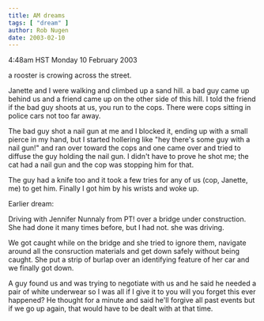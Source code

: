 ```yaml
---
title: AM dreams
tags: [ "dream" ]
author: Rob Nugen
date: 2003-02-10
---
```


<p class=date>4:48am HST Monday 10 February 2003</p>

<p>a rooster is crowing across the street.</p>

<p class=dream>Janette and I were walking and climbed up a sand hill.
a bad guy came up behind us and a friend came up on the other side of
this hill.  I told the friend if the bad guy shoots at us, you run to
the cops. There were cops sitting in police cars not too far away.</p>

<p class=dream>The bad guy shot a nail gun at me and I blocked it,
ending up with a small pierce in my hand, but I started hollering like
"hey there's some guy with a nail gun!" and ran over toward the cops
and one came over and tried to diffuse the guy holding the nail gun.
I didn't have to prove he shot me; the cat had a nail gun and the cop
was stopping him for that.</p>

<p class=dream>The guy had a knife too and it took a few tries for any
of us (cop, Janette, me) to get him.  Finally I got him by his wrists
and woke up.</p>

<p>Earlier dream:</p>

<p class=dream>Driving with Jennifer Nunnaly from PT! over a bridge
under construction.  She had done it many times before, but I had not.
she was driving.</p>

<p class=dream>We got caught while on the bridge and she tried to
ignore them, navigate around all the consruction materials and get
down safely without being caught.  She put a strip of burlap over an
identifying feature of her car and we finally got down.</p>

<p class=dream>A guy found us and was trying to negotiate with us and
he said he needed a pair of white underwear so I was all if I give it
to you will you forget this ever happened?  He thought for a minute
and said he'll forgive all past events but if we go up again, that
would have to be dealt with at that time.</p>
